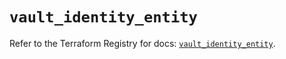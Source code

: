 # `vault_identity_entity`

Refer to the Terraform Registry for docs: [`vault_identity_entity`](https://registry.terraform.io/providers/hashicorp/vault/3.25.0/docs/resources/identity_entity).
